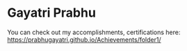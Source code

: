 # Gayatri Prabhu
You can check out my accomplishments, certifications here: https://prabhugayatri.github.io/Achievements/folder1/
